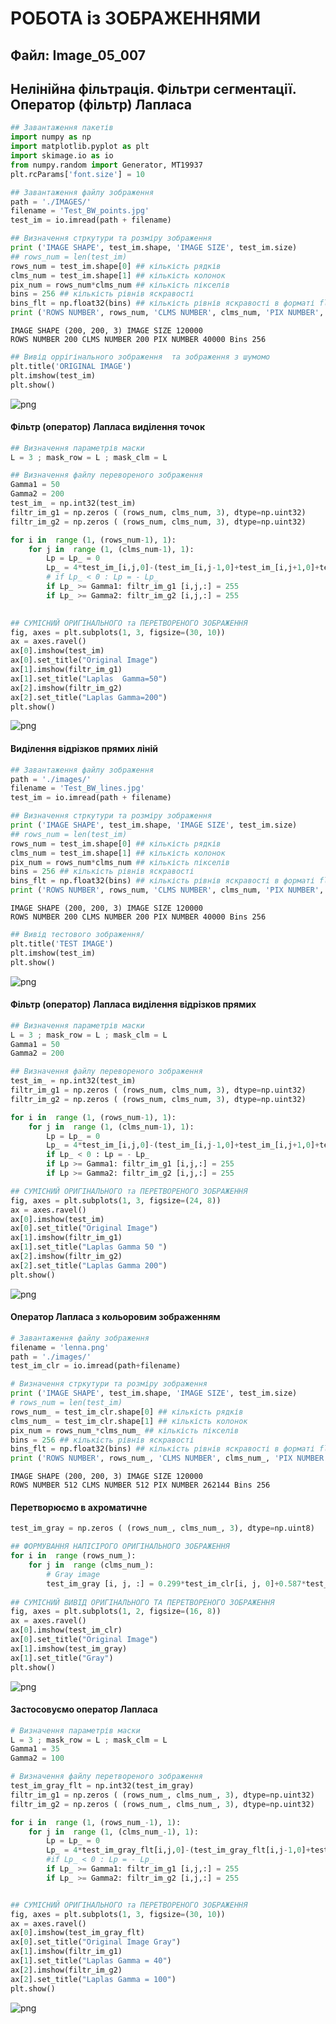 # РОБОТА із ЗОБРАЖЕННЯМИ 
## Файл: Image_05_007
## Нелінійна фільтрація. Фільтри сегментації. Оператор (фільтр) Лапласа


```python
## Завантаження пакетів
import numpy as np
import matplotlib.pyplot as plt
import skimage.io as io
from numpy.random import Generator, MT19937
plt.rcParams['font.size'] = 10
```


```python
## Завантаження файлу зображення
path = './IMAGES/'
filename = 'Test_BW_points.jpg'
test_im = io.imread(path + filename)

## Визначення стркутури та розміру зображення
print ('IMAGE SHAPE', test_im.shape, 'IMAGE SIZE', test_im.size)
## rows_num = len(test_im)
rows_num = test_im.shape[0] ## кількість рядків
clms_num = test_im.shape[1] ## кількість колонок
pix_num = rows_num*clms_num ## кількість пікселів
bins = 256 ## кількість рівнів яскравості
bins_flt = np.float32(bins) ## кількість рівнів яскравості в форматі float
print ('ROWS NUMBER', rows_num, 'CLMS NUMBER', clms_num, 'PIX NUMBER', pix_num, 'Bins',bins)
```

    IMAGE SHAPE (200, 200, 3) IMAGE SIZE 120000
    ROWS NUMBER 200 CLMS NUMBER 200 PIX NUMBER 40000 Bins 256
    


```python
## Вивід оррігінального зображення  та зображення з шумомо 
plt.title('ORIGINAL IMAGE')
plt.imshow(test_im)
plt.show()
```


    
![png](output_3_0.png)
    


####  Фільтр (оператор) Лапласа виділення точок


```python
## Визначення параметрів маски
L = 3 ; mask_row = L ; mask_clm = L

## Визначення файлу перевореного зображення
Gamma1 = 50
Gamma2 = 200
test_im_ = np.int32(test_im) 
filtr_im_g1 = np.zeros ( (rows_num, clms_num, 3), dtype=np.uint32)
filtr_im_g2 = np.zeros ( (rows_num, clms_num, 3), dtype=np.uint32)

for i in  range (1, (rows_num-1), 1):
    for j in  range (1, (clms_num-1), 1):
        Lp = Lp_ = 0
        Lp_ = 4*test_im_[i,j,0]-(test_im_[i,j-1,0]+test_im_[i,j+1,0]+test_im_[i-1,j,0]+test_im_[i+1,j,0])      
        # if Lp_ < 0 : Lp = - Lp_
        if Lp_ >= Gamma1: filtr_im_g1 [i,j,:] = 255
        if Lp_ >= Gamma2: filtr_im_g2 [i,j,:] = 255
            

## СУМІСНИЙ ОРИГІНАЛЬНОГО та ПЕРЕТВОРЕНОГО ЗОБРАЖЕННЯ
fig, axes = plt.subplots(1, 3, figsize=(30, 10))
ax = axes.ravel()
ax[0].imshow(test_im)
ax[0].set_title("Original Image")
ax[1].imshow(filtr_im_g1)
ax[1].set_title("Laplas  Gamma=50")
ax[2].imshow(filtr_im_g2)
ax[2].set_title("Laplas Gamma=200")
plt.show()
```


    
![png](output_5_0.png)
    


#### Виділення відрізков прямих ліній


```python
## Завантаження файлу зображення
path = './images/'
filename = 'Test_BW_lines.jpg'
test_im = io.imread(path + filename)

## Визначення стркутури та розміру зображення
print ('IMAGE SHAPE', test_im.shape, 'IMAGE SIZE', test_im.size)
## rows_num = len(test_im)
rows_num = test_im.shape[0] ## кількість рядків
clms_num = test_im.shape[1] ## кількість колонок
pix_num = rows_num*clms_num ## кількість пікселів
bins = 256 ## кількість рівнів яскравості
bins_flt = np.float32(bins) ## кількість рівнів яскравості в форматі float
print ('ROWS NUMBER', rows_num, 'CLMS NUMBER', clms_num, 'PIX NUMBER', pix_num, 'Bins',bins)
```

    IMAGE SHAPE (200, 200, 3) IMAGE SIZE 120000
    ROWS NUMBER 200 CLMS NUMBER 200 PIX NUMBER 40000 Bins 256
    


```python
## Вивід тестового зображення/
plt.title('TEST IMAGE')
plt.imshow(test_im)
plt.show()
```


    
![png](output_8_0.png)
    


####  Фільтр (оператор) Лапласа виділення відрізков прямих


```python
## Визначення параметрів маски
L = 3 ; mask_row = L ; mask_clm = L
Gamma1 = 50
Gamma2 = 200

## Визначення файлу перевореного зображення
test_im_ = np.int32(test_im) 
filtr_im_g1 = np.zeros ( (rows_num, clms_num, 3), dtype=np.uint32)
filtr_im_g2 = np.zeros ( (rows_num, clms_num, 3), dtype=np.uint32)

for i in  range (1, (rows_num-1), 1):
    for j in  range (1, (clms_num-1), 1):
        Lp = Lp_ = 0
        Lp_ = 4*test_im_[i,j,0]-(test_im_[i,j-1,0]+test_im_[i,j+1,0]+test_im_[i-1,j,0]+test_im_[i+1,j,0])      
        if Lp_ < 0 : Lp = - Lp_
        if Lp >= Gamma1: filtr_im_g1 [i,j,:] = 255
        if Lp >= Gamma2: filtr_im_g2 [i,j,:] = 255

## СУМІСНИЙ ОРИГІНАЛЬНОГО та ПЕРЕТВОРЕНОГО ЗОБРАЖЕННЯ
fig, axes = plt.subplots(1, 3, figsize=(24, 8))
ax = axes.ravel()
ax[0].imshow(test_im)
ax[0].set_title("Original Image")
ax[1].imshow(filtr_im_g1)
ax[1].set_title("Laplas Gamma 50 ")
ax[2].imshow(filtr_im_g2)
ax[2].set_title("Laplas Gamma 200")
plt.show()
```


    
![png](output_10_0.png)
    


#### Оператор Лапласа з кольоровим зображенням


```python
# Завантаження файлу зображення
filename = 'lenna.png'
path = './images/'
test_im_clr = io.imread(path+filename)

# Визначення стркутури та розміру зображення
print ('IMAGE SHAPE', test_im.shape, 'IMAGE SIZE', test_im.size)
# rows_num = len(test_im)
rows_num_ = test_im_clr.shape[0] ## кількість рядків
clms_num_ = test_im_clr.shape[1] ## кількість колонок
pix_num = rows_num_*clms_num_ ## кількість пікселів
bins = 256 ## кількість рівнів яскравості
bins_flt = np.float32(bins) ## кількість рівнів яскравості в форматі float
print ('ROWS NUMBER', rows_num_, 'CLMS NUMBER', clms_num_, 'PIX NUMBER', pix_num, 'Bins',bins)
```

    IMAGE SHAPE (200, 200, 3) IMAGE SIZE 120000
    ROWS NUMBER 512 CLMS NUMBER 512 PIX NUMBER 262144 Bins 256
    

#### Перетворюємо в ахроматичне


```python
test_im_gray = np.zeros ( (rows_num_, clms_num_, 3), dtype=np.uint8)

## ФОРМУВАННЯ НАПІСІРОГО ОРИГІНАЛЬНОГО ЗОБРАЖЕННЯ
for i in  range (rows_num_):
    for j in  range (clms_num_):
        # Gray image
        test_im_gray [i, j, :] = 0.299*test_im_clr[i, j, 0]+0.587*test_im_clr[i, j, 1]+0.114*test_im_clr[ i, j, 2]
                
## СУМІСНИЙ ВИВІД ОРИГІНАЛЬНОГО ТА ПЕРЕТВОРЕНОГО ЗОБРАЖЕННЯ
fig, axes = plt.subplots(1, 2, figsize=(16, 8))
ax = axes.ravel()
ax[0].imshow(test_im_clr)
ax[0].set_title("Original Image")
ax[1].imshow(test_im_gray)
ax[1].set_title("Gray")
plt.show()

```


    
![png](output_14_0.png)
    


#### Застосовуємо оператор Лапласа


```python
# Визначення параметрів маски
L = 3 ; mask_row = L ; mask_clm = L
Gamma1 = 35
Gamma2 = 100

# Визначення файлу перетвореного зображення
test_im_gray_flt = np.int32(test_im_gray) 
filtr_im_g1 = np.zeros ( (rows_num_, clms_num_, 3), dtype=np.uint32)
filtr_im_g2 = np.zeros ( (rows_num_, clms_num_, 3), dtype=np.uint32)

for i in  range (1, (rows_num_-1), 1):
    for j in  range (1, (clms_num_-1), 1):
        Lp = Lp_ = 0
        Lp_ = 4*test_im_gray_flt[i,j,0]-(test_im_gray_flt[i,j-1,0]+test_im_gray_flt[i,j+1,0]+test_im_gray_flt[i-1,j,0]+test_im_gray_flt[i+1,j,0])      
        #if Lp_ < 0 : Lp = - Lp_
        if Lp_ >= Gamma1: filtr_im_g1 [i,j,:] = 255
        if Lp_ >= Gamma2: filtr_im_g2 [i,j,:] = 255


## СУМІСНИЙ ОРИГІНАЛЬНОГО та ПЕРЕТВОРЕНОГО ЗОБРАЖЕННЯ
fig, axes = plt.subplots(1, 3, figsize=(30, 10))
ax = axes.ravel()
ax[0].imshow(test_im_gray_flt)
ax[0].set_title("Original Image Gray")
ax[1].imshow(filtr_im_g1)
ax[1].set_title("Laplas Gamma = 40")
ax[2].imshow(filtr_im_g2)
ax[2].set_title("Laplas Gamma = 100")
plt.show()
```


    
![png](output_16_0.png)
    



```python

```
